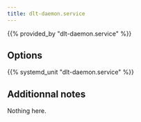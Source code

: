 ```yaml
---
title: dlt-daemon.service
---
```


{{% provided_by "dlt-daemon.service" %}}

## Options

{{% systemd_unit "dlt-daemon.service" %}}

## Additionnal notes

Nothing here.